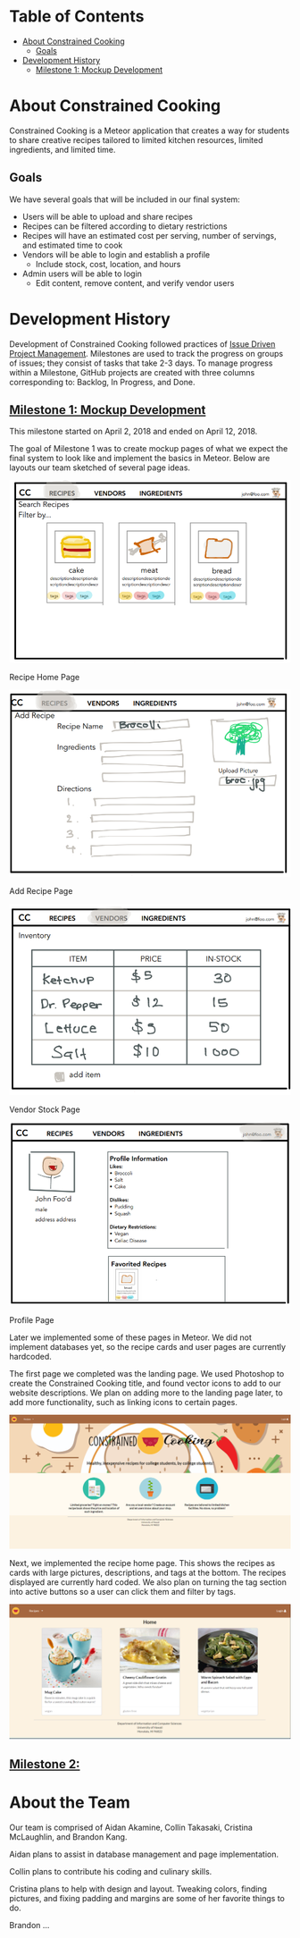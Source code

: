 # Table of Contents

* [About Constrained Cooking](#about-constrained-cooking)
  * [Goals](#goals)
* [Development History](#development-history)
  * [Milestone 1: Mockup Development](#milestone-1-mockup-development)

# About Constrained Cooking

Constrained Cooking is a Meteor application that creates a way for students to share creative recipes tailored to limited kitchen resources, limited ingredients, and limited time.

## Goals

We have several goals that will be included in our final system:
* Users will be able to upload and share recipes
* Recipes can be filtered according to dietary restrictions
* Recipes will have an estimated cost per serving, number of servings, and estimated time to cook
* Vendors will be able to login and establish a profile
  * Include stock, cost, location, and hours
* Admin users will be able to login
  * Edit content, remove content, and verify vendor users

# Development History

Development of Constrained Cooking followed practices of [Issue Driven Project Management](http://courses.ics.hawaii.edu/ics314s18/modules/project-management/).  Milestones are used to track the progress on groups of issues; they consist of tasks that take 2-3 days.  To manage progress within a Milestone, GitHub projects are created with three columns corresponding to: Backlog, In Progress, and Done.

## [Milestone 1: Mockup Development](https://github.com/orgs/constrainedcooking/projects/2)

This milestone started on April 2, 2018 and ended on April 12, 2018.

The goal of Milestone 1 was to create mockup pages of what we expect the final system to look like and implement the basics in Meteor.  Below are layouts our team sketched of several page ideas.

<img src="images/recipepagemockup.PNG"/>

Recipe Home Page

<img src="images/createrecipemockup.PNG"/>

Add Recipe Page

<img src="images/vendoritemsmockup.PNG"/>

Vendor Stock Page

<img src="images/profilepagemockup.PNG"/>

Profile Page

Later we implemented some of these pages in Meteor.  We did not implement databases yet, so the recipe cards and user pages are currently hardcoded.

The first page we completed was the landing page.  We used Photoshop to create the Constrained Cooking title, and found vector icons to add to our website descriptions.  We plan on adding more to the landing page later, to add more functionality, such as linking icons to certain pages.

<img src="images/landingpage.PNG"/>

Next, we implemented the recipe home page.  This shows the recipes as cards with large pictures, descriptions, and tags at the bottom.  The recipes displayed are currently hard coded.  We also plan on turning the tag section into active buttons so a user can click them and filter by tags.

<img src="images/recipehome.PNG"/>

## [Milestone 2: ](https://github.com/orgs/constrainedcooking/projects/3)

# About the Team

Our team is comprised of Aidan Akamine, Collin Takasaki, Cristina McLaughlin, and Brandon Kang.

Aidan plans to assist in database management and page implementation.

Collin plans to contribute his coding and culinary skills.

Cristina plans to help with design and layout.  Tweaking colors, finding pictures, and fixing padding and margins are some of her favorite things to do.

Brandon ...

